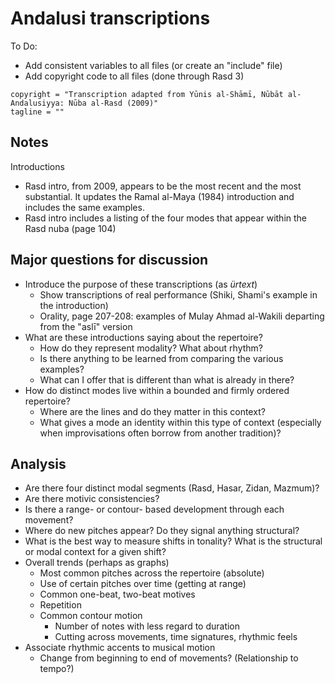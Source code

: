 # Andalusi transcriptions

To Do:

* Add consistent variables to all files (or create an "include" file)
* Add copyright code to all files (done through Rasd 3)

~~~
copyright = "Transcription adapted from Yūnis al-Shāmī, Nūbāt al-Andalusiyya: Nūba al-Rasd (2009)"
tagline = ""
~~~

## Notes

Introductions

* Rasd intro, from 2009, appears to be the most recent and the most substantial. It updates the Ramal al-Maya (1984) introduction and includes the same examples.
* Rasd intro includes a listing of the four modes that appear within the Rasd nuba (page 104)

## Major questions for discussion

* Introduce the purpose of these transcriptions (as *ürtext*)
	* Show transcriptions of real performance (Shiki, Shami's example in the introduction)
	* Orality, page 207-208: examples of Mulay Ahmad al-Wakili departing from the "aslī" version
* What are these introductions saying about the repertoire?
	* How do they represent modality? What about rhythm?
	* Is there anything to be learned from comparing the various examples?
	* What can I offer that is different than what is already in there?
* How do distinct modes live within a bounded and firmly ordered repertoire?
	* Where are the lines and do they matter in this context?
	* What gives a mode an identity within this type of context (especially when improvisations often borrow from another tradition)?

## Analysis

* Are there four distinct modal segments (Rasd, Hasar, Zidan, Mazmum)?
* Are there motivic consistencies?
* Is there a range- or contour- based development through each movement?
* Where do new pitches appear? Do they signal anything structural?
* What is the best way to measure shifts in tonality? What is the structural or modal context for a given shift?
* Overall trends (perhaps as graphs)
	* Most common pitches across the repertoire (absolute)
	* Use of certain pitches over time (getting at range)
	* Common one-beat, two-beat motives
	* Repetition
	* Common contour motion
		* Number of notes with less regard to duration
		* Cutting across movements, time signatures, rhythmic feels
* Associate rhythmic accents to musical motion
	* Change from beginning to end of movements? (Relationship to tempo?)

